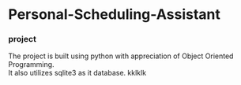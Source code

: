 # Personal-Scheduling-Assistant
### project 

The project is built using python with appreciation of Object Oriented Programming.<br />
It also utilizes sqlite3 as it database.
kklklk
